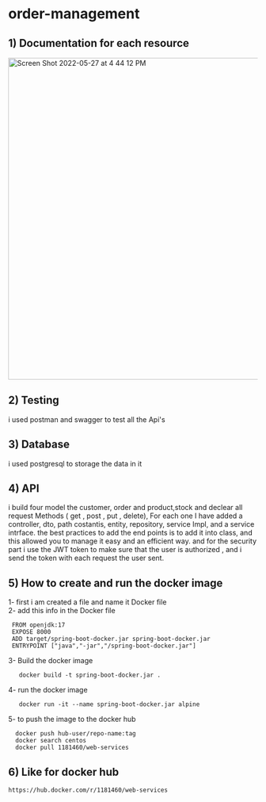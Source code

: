 # order-management
## 1) Documentation for each resource 
<img width="649" alt="Screen Shot 2022-05-27 at 4 44 12 PM" src="https://user-images.githubusercontent.com/81861451/171474511-611d4df0-ba73-48bc-8cb3-b006658be747.png">


## 2) Testing 
i used postman and swagger to test all the Api's


## 3) Database
i used postgresql to storage the data in it




## 4) API
i build four model the customer, order and product,stock
and declear all request Methods ( get , post , put , delete), For each one I have added a controller, dto, path costantis, entity, repository, service Impl, and a service intrface.
the best practices to add the end points is to add it into class, and this allowed you to manage it easy and an efficient way.
and for the security part i use the JWT token to make sure that the user is authorized , and i send the token with each request the user sent.
 ## 5) How to create and run the docker image
  1- first i am created a file and name it Docker file <br />
  2- add this info in the Docker file <br />
  ```
   FROM openjdk:17 
   EXPOSE 8000 
   ADD target/spring-boot-docker.jar spring-boot-docker.jar 
   ENTRYPOINT ["java","-jar","/spring-boot-docker.jar"] 
```
3- Build the docker image <br />
```
   docker build -t spring-boot-docker.jar .
```
4- run the docker image <br />
```
   docker run -it --name spring-boot-docker.jar alpine
```
5- to push the image to the docker hub <br />
```
  docker push hub-user/repo-name:tag 
  docker search centos 
  docker pull 1181460/web-services
```

## 6) Like for docker hub

```
https://hub.docker.com/r/1181460/web-services

```


